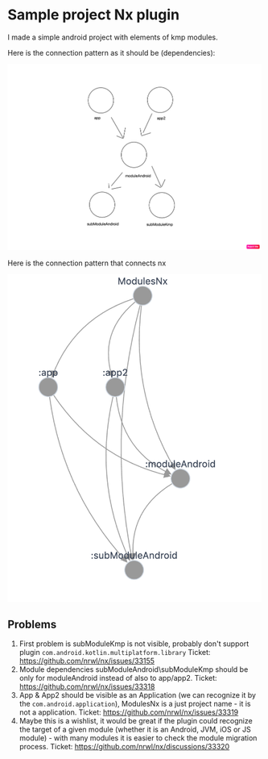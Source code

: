 # Sample project Nx plugin

I made a simple android project with elements of kmp modules.

Here is the connection pattern as it should be (dependencies):
<p style="text-align: center;"><img src="./images/actual.png" width="600" alt="Should be"></p>

Here is the connection pattern that connects nx
<p style="text-align: center;"><img src="./images/graph_22.0.2.png" width="600" alt="Nx generate in 22.0.2"></p>

## Problems
1. First problem is subModuleKmp is not visible, probably don't support plugin
`com.android.kotlin.multiplatform.library`
Ticket: https://github.com/nrwl/nx/issues/33155
2. Module dependencies subModuleAndroid\subModuleKmp should be only for moduleAndroid instead of also to app/app2.
Ticket: https://github.com/nrwl/nx/issues/33318
3. App & App2 should be visible as an Application (we can recognize it by the `com.android.application`), ModulesNx is a just project name - it is not a application.
Ticket: https://github.com/nrwl/nx/issues/33319
4. Maybe this is a wishlist, it would be great if the plugin could recognize the target of a given module (whether it is an Android, JVM, iOS or JS module) - with many modules it is easier to check the module migration process. 
Ticket: https://github.com/nrwl/nx/discussions/33320